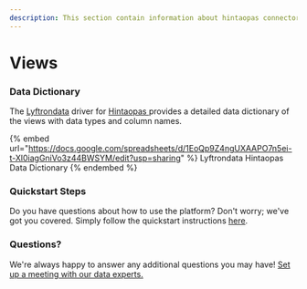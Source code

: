 ```yaml
---
description: This section contain information about hintaopas connector views information
---
```


# Views

### Data Dictionary

The [Lyftrondata](https://www.lyftrondata.com/) driver for [Hintaopas](https://www.lyftrondata.com/integration/Hintaopas/)[ ](https://www.lyftrondata.com/integration/hintaopas/)provides a detailed data dictionary of the views with data types and column names.

{% embed url="https://docs.google.com/spreadsheets/d/1EoQp9Z4ngUXAAPO7n5ei-t-Xl0iagGniVo3z44BWSYM/edit?usp=sharing" %}
Lyftrondata Hintaopas Data Dictionary
{% endembed %}

### Quickstart Steps

Do you have questions about how to use the platform? Don't worry; we've got you covered. Simply follow the quickstart instructions [here](../../../../quickstart-steps.md).

### Questions? <a href="#questions" id="questions"></a>

We're always happy to answer any additional questions you may have! [Set up a meeting with our data experts.](https://www.lyftrondata.com/book-a-meeting/)


